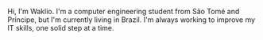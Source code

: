 Hi, I'm Waklio. I'm a computer engineering student from São Tomé and Príncipe, but I'm currently living in Brazil.
I'm always working to improve my IT skills, one solid step at a time.
<!---

--->

